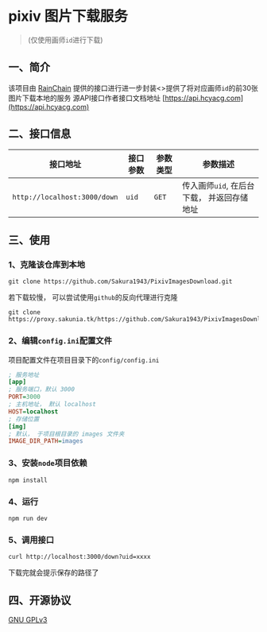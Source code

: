 # pixiv 图片下载服务
> (仅使用画师`id`进行下载)
## 一、简介
该项目由 [RainChain](https://rainchan.win) 提供的接口进行进一步封装<>提供了将对应画师`id`的前30张图片下载本地的服务
源API接口作者接口文档地址 [https://api.hcyacg.com](https://api.hcyacg.com)

## 二、接口信息
| 接口地址                     | 接口参数 | 参数类型 | 参数描述                                   |
| ---------------------------- | -------- | -------- | ------------------------------------------ |
| `http://localhost:3000/down` | `uid`    | `GET`    | 传入画师`uid`, 在后台下载， 并返回存储地址 |

## 三、使用
### 1、克隆该仓库到本地
```shell
git clone https://github.com/Sakura1943/PixivImagesDownload.git
```
若下载较慢， 可以尝试使用`github`的反向代理进行克隆
```shell
git clone https://proxy.sakunia.tk/https://github.com/Sakura1943/PixivImagesDownload.git
```

### 2、编辑`config.ini`配置文件
项目配置文件在项目目录下的`config/config.ini`
```ini
; 服务地址
[app]
; 服务端口，默认 3000
PORT=3000
; 主机地址， 默认 localhost
HOST=localhost
; 存储位置
[img]
; 默认， 于项目根目录的 images 文件夹
IMAGE_DIR_PATH=images
```

### 3、安装`node`项目依赖
```shell
npm install
```

###  4、运行
```shell
npm run dev
```

### 5、调用接口
```shell
curl http://localhost:3000/down?uid=xxxx
```
下载完就会提示保存的路径了

## 四、开源协议
[GNU GPLv3](https://github.com/Sakura1943/PixivImagesDownload/blob/main/LICENSE)